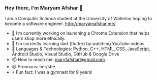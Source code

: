 ### Hey there, I'm Maryam Afshar 👋 

I am a Computer Science student at the University of Waterloo hoping to become a software engineer.
http://maryamafshar.me/

- 🔭 I’m currently working on launching a Chrome Extension that helps users shop more ethically.
- 🌱 I’m currently learning dart (flutter) by watching YouTube videos
- 💬 Languages & Technologies: Python, C++, HTML, CSS, JavaScript, Android Studio, Visual Studio, GitHub & Google Drive
- 📫 How to reach me: mary1afshar@gmail.com
- 😄 Pronouns: her/she
- ⚡ Fun fact: I was a gymnast for 9 years!
